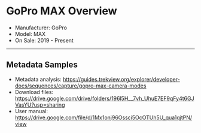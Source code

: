 # GoPro MAX Overview

* Manufacturer: GoPro
* Model: MAX
* On Sale: 2019 - Present

---

## Metadata Samples

* Metadata analysis: https://guides.trekview.org/explorer/developer-docs/sequences/capture/gopro-max-camera-modes
* Download files: https://drive.google.com/drive/folders/196l5H__7vh_UhuE7EF9qFy4t6GJVasYU?usp=sharing
* User manual: https://drive.google.com/file/d/1Mx1onj96Ossci5OcOTUh5U_qua1qjtPN/view
